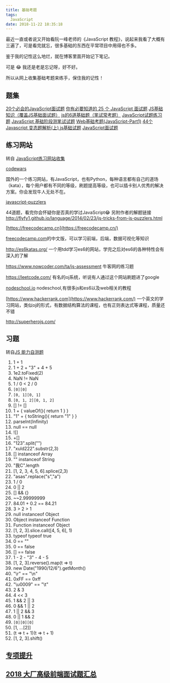 ```yaml
---
title: 基础考题
tags:
  JavaScript
date: 2018-11-22 18:35:18
---
```



最近一直或者说又开始看阮一峰老师的《JavaScript 教程》，说起来我看了大概有三遍了，可是看完就忘，很多基础的东西在平常项目中用得也不多。

鉴于我的记性这么地烂，就在博客里面开始记下笔记。

可是 😂 我还是老是忘记呀，好不好。

所以从网上收集基础考题来练手，保住我的记性！

## 题集
[20个必会的JavaScript面试题](https://segmentfault.com/a/1190000008785931)
[你有必要知道的 25 个 JavaScript 面试题](https://github.com/dwqs/blog/issues/17)
[JS基础知识（覆盖JS基础面试题）](https://juejin.im/post/5b325c38e51d4558c7136818)
[js的6道基础题（笔试常考题）](https://blog.csdn.net/sunlijie1118/article/details/78825962)
[JavaScript试题练习题](https://blog.csdn.net/xun527/article/details/78009044)
[JavaScript 基础阶段测笔试试题](https://wenku.baidu.com/view/cc3ee4bbb8d528ea81c758f5f61fb7360b4c2be5.html?re=view)
[Web基础考题(JavaScript-Part1)](https://wenku.baidu.com/view/3528f6ec08a1284ac950432f.html)
[44个Javascript 变态题解析(上) ](http://web.jobbole.com/86461/)
[js基础试题](http://www.voidcn.com/article/p-qvgglksg-bhp.html)
[JavaScript面试题](https://leohxj.gitbooks.io/front-end-database/interview/interview-exercises-with-JavaScript.html)

## 练习网站 

转自 [JavaScript练习网站收集](http://www.lixuejiang.me/2016/11/01/JavaScript%E7%9A%84%E7%BB%83%E4%B9%A0%E7%BD%91%E7%AB%99%E6%94%B6%E9%9B%86/)

[codewars](http://www.codewars.com/)

  国外的一个练习网站，有JavaScript，也有Python，每种语言都有自己的道场（kata），每个用户都有不同的等级，刷题提高等级，也可以插卡别人优秀的解决方案。你会发现牛人无处不在。

[javascript-puzzlers](http://javascript-puzzlers.herokuapp.com/)

  44道题，看完你会怀疑你是否真的学过JavaScript😂
  另附作者的解题链接<http://flyfy1.github.io/language/2014/02/23/js-tricks-from-js-puzzlers.html>

[https://freecodecamp.cn](https://freecodecamp.cn/)

[freecodecamp.com](http://www.lixuejiang.me/2016/11/01/JavaScript%E7%9A%84%E7%BB%83%E4%B9%A0%E7%BD%91%E7%AB%99%E6%94%B6%E9%9B%86/freecodecamp.com)的中文版，可以学习前端，后端，数据可视化等知识

<http://es6katas.org/>
  一个用tdd学习es6的网站，学完之后对es6的各种特性会有深入的了解

<https://www.nowcoder.com/ta/js-assessment>
  牛客网的练习题

<https://leetcode.com/>
  有名的oj系统，听说有人通过这个网站刷题进了google

[nodeschool.io](https://nodeschool.io/zh-cn/#workshoppers)
  nodeschool,有很多js和es6以及web相关的教程

[https://www.hackerrank.com](https://www.hackerrank.com/)
  一个英文的学习网站，类似oj的形式，有数据结构算法的课程，也有正则表达式等课程，质量还不错

<http://superherojs.com/>

## 习题
转自[JS 能力自测题](https://blog.xuld.net/js-test/)
1. 1 + 1
2. 1 + 2 + "3" + 4 + 5
3. 1e2.toFixed(2)
4. NaN != NaN
5. 1 / 0 < 2 / 0
6. `[0][0]`
7. `[0, 1][0, 1]`
8. `[0, 1, 2][0, 1, 2]`
9. [] != []
10. 1 + { valueOf(){ return 1 } }
11. "1" + { toString(){ return "1" } }
12. parseInt(Infinity)
13. null == null
14. ![]
15. +[]
16. "123".split("")
17. "xuld222".substr(2,3)
18. [] instanceof Array
19. "" instanceof String
20. "我C".length
21. [1, 2, 3, 4, 5, 6].splice(2,3)
22. "asas".replace("s","a")
23. 1 / 0
24. 0 || 2
25. [] && {}
26. ~~2.99999999
27. 84.01 + 0.2 == 84.21
28. 3 > 2 > 1
29. null instanceof Object
30. Object instanceof Function
31. Function instanceof Object
32. [1, 2, 3].slice.call([4, 5, 6], 1)
33. typeof typeof true
34. 0 == ""
35. 0 == false
36. [] == false
37. 1 - 2 - "3" - 4 - 5
38. [1, 2, 3].reverse().map(t => t)
39. new Date("1990/12/6").getMonth()
40. "\r" == "\n"
41. 0xFF == 0xff
42. "\u0009" == "\t"
43. 2 & 3
44. 4 << 3
45. 1 && 2 || 3
46. 0 && 1 || 2
47. 1 || 2 && 3
48. 0 || 1 && 2
49. `[0][0][0]`
50. [1, ...[2]]
51. (t => t + 1)(t => t + 1)
52. [1, 2, 3].shift()

## [专项提升](https://blog.xuld.net/categories/guide/programming-skill/)

## [2018 大厂高级前端面试题汇总](https://juejin.im/post/5bc92e9ce51d450e8e777136)